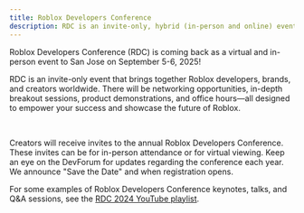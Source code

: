 ```yaml
---
title: Roblox Developers Conference
description: RDC is an invite-only, hybrid (in-person and online) event that brings together Roblox developers, brands, and creators worldwide.
---
```


Roblox Developers Conference (RDC) is coming back as a virtual and in-person event to San Jose on September 5-6, 2025!

RDC is an invite-only event that brings together Roblox developers, brands, and creators worldwide. There will be networking opportunities, in-depth breakout sessions, product demonstrations, and office hours—all designed to empower your success and showcase the future of Roblox.

<figure>
<Chip
    color="success"
    label="Status: Open"
    size="medium"
    variant="filled"/>
</figure><br />

Creators will receive invites to the annual Roblox Developers Conference. These invites can be for in-person attendance or for virtual viewing. Keep an eye on the DevForum for updates regarding the conference each year. We announce "Save the Date" and when registration opens.

For some examples of Roblox Developers Conference keynotes, talks, and Q&A sessions, see the [RDC 2024 YouTube playlist](https://www.youtube.com/playlist?list=PLuEQ5BB-Z1PJi8RJ7Kuc0JhcT0ubgaL43).

